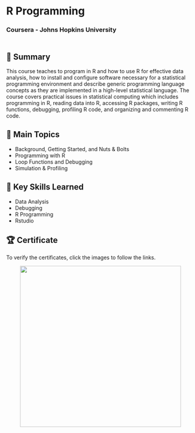 # R Programming
### Coursera - Johns Hopkins University<br><br>
## 📄 Summary 
This course teaches to program in R and how to use R for effective data analysis, how to install and configure software necessary for a statistical programming environment and describe generic programming language concepts as they are implemented in a high-level statistical language. The course covers practical issues in statistical computing which includes programming in R, reading data into R, accessing R packages, writing R functions, debugging, profiling R code, and organizing and commenting R code.

## 📑 Main Topics 
- Background, Getting Started, and Nuts & Bolts
- Programming with R
- Loop Functions and Debugging
- Simulation & Profiling

## 🔑 Key Skills Learned 
- Data Analysis
- Debugging
- R Programming
- Rstudio

## 🏆 Certificate 
To verify the certificates, click the images to follow the links.
<p align="middle">
  <a href="https://coursera.org/share/2eba347958d44acf4812532cb646991c"><img src="https://user-images.githubusercontent.com/8434441/197364110-47402f31-d507-4d2b-ada2-f3d40950b7b8.png" height="430"></a>
</p>
